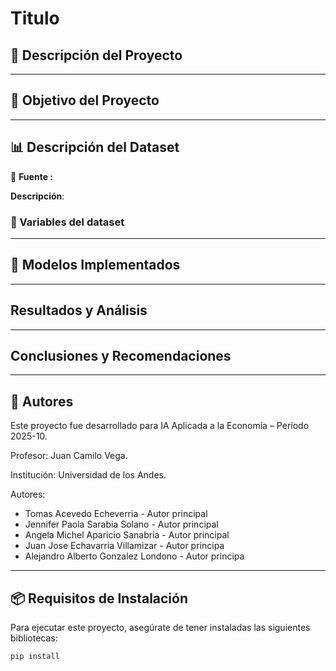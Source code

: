 # Titulo

## 📌 Descripción del Proyecto



---

## 🎯 Objetivo del Proyecto



---

## 📊 Descripción del Dataset

🔗 **Fuente :** 


**Descripción**:
 
### 📌 Variables del dataset

---

## 🚀 Modelos Implementados



---

## Resultados y Análisis

---

## Conclusiones y Recomendaciones


---

## 👥 Autores

Este proyecto fue desarrollado para IA Aplicada a la Economía – Período 2025-10.

Profesor: Juan Camilo Vega.

Institución: Universidad de los Andes.

Autores:

- Tomas Acevedo Echeverria - Autor principal
- Jennifer Paola Sarabia Solano - Autor principal
- Angela Michel Aparicio Sanabria - Autor principal
- Juan Jose Echavarria Villamizar - Autor principa
- Alejandro Alberto Gonzalez Londono - Autor principa

---

## 📦 Requisitos de Instalación

Para ejecutar este proyecto, asegúrate de tener instaladas las siguientes bibliotecas:

```bash
pip install 


